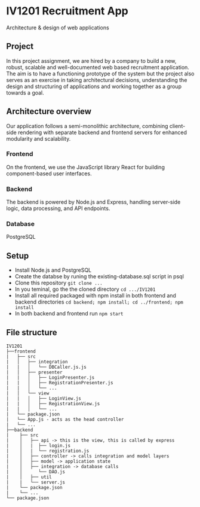 # IV1201 Recruitment App
Architecture &amp; design of web applications

## Project 
In this project assignment, we are hired by a company to build a new, robust, scalable and well-documented web based recruitment application.
The aim is to have a functioning prototype of the system but the project also serves as an exercise in taking architectural decisions, understanding the design and structuring of applications and working together as a group towards a goal.

## Architecture overview
Our application follows a semi-monolithic architecture, combining client-side rendering with separate backend and frontend servers for enhanced modularity and scalability.
### Frontend
On the frontend, we use the JavaScript library React for building component-based user interfaces.
### Backend
The backend is powered by Node.js and Express, handling server-side logic, data processing, and API endpoints.

### Database
PostgreSQL

## Setup
* Install Node.js and PostgreSQL
* Create the databse by runing the existing-database.sql script in psql
* Clone this repository ```git clone ...```
* In you teminal, go the the cloned directory ```cd .../IV1201```
* Install all required packaged with npm install in both frontend and backend directories ```cd backend; npm install; cd ../frontend; npm install```
* In both backend and frontend run ```npm start```

## File structure
```
IV1201
├──frontend
|   ├── src
|   │   ├── integration
|   |   │   └── DBCaller.js.js
|   │   ├── presenter
|   |   │   ├── LoginPresenter.js
|   |   │   ├── RegistrationPresenter.js
|   |   │   └── ...
|   │   └── view
|   |   │   ├── LoginView.js
|   |   │   ├── RegistrationView.js
|   |   │   └── ...
|   └── package.json
|   └── App.js - acts as the head controller
|   └── ...
├──backend
|    ├── src
|    │   ├── api -> this is the view, this is called by express
|    │   |  ├── login.js
|    │   |  └── registration.js
|    │   ├── controller -> calls integration and model layers
|    │   ├── model -> application state
|    │   ├── integration -> database calls
|    │      └── DAO.js
|    │   ├── util
|    |   └── server.js
|    └── package.json
|    └── ...
└── package.json
```
